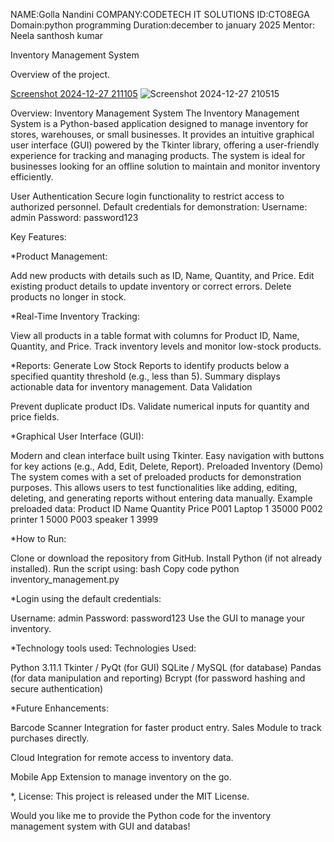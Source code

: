 NAME:Golla Nandini
COMPANY:CODETECH IT SOLUTIONS
ID:CTO8EGA
Domain:python programming
Duration:december to january 2025
Mentor: Neela santhosh kumar

Inventory Management System

Overview of the project.




[Screenshot 2024-12-27 211105](https://github.com/user-attachments/assets/081e4222-1fd1-4855-aa2b-6b514f3c875b)
![Screenshot 2024-12-27 210515](https://github.com/user-attachments/assets/0e1d3fe2-11b9-4e8b-b7ec-7c39e5f36552)

Overview: Inventory Management System
The Inventory Management System is a Python-based application designed to manage inventory for stores, warehouses, or small businesses. 
It provides an intuitive graphical user interface (GUI) powered by the Tkinter library, offering a user-friendly experience for tracking and managing products.
The system is ideal for businesses looking for an offline solution to maintain and monitor inventory efficiently.

User Authentication
Secure login functionality to restrict access to authorized personnel.
Default credentials for demonstration:
Username: admin
Password: password123

Key Features:

*Product Management:

Add new products with details such as ID, Name, Quantity, and Price.
Edit existing product details to update inventory or correct errors.
Delete products no longer in stock.

*Real-Time Inventory Tracking:

View all products in a table format with columns for Product ID, Name, Quantity, and Price.
Track inventory levels and monitor low-stock products.

*Reports:
Generate Low Stock Reports to identify products below a specified quantity threshold (e.g., less than 5).
Summary displays actionable data for inventory management.
Data Validation

Prevent duplicate product IDs.
Validate numerical inputs for quantity and price fields.

*Graphical User Interface (GUI):

Modern and clean interface built using Tkinter.
Easy navigation with buttons for key actions (e.g., Add, Edit, Delete, Report).
Preloaded Inventory (Demo)
The system comes with a set of preloaded products for demonstration purposes. This allows users to test functionalities like adding, editing, deleting, and generating reports without entering data manually.
Example preloaded data:
Product ID	Name	Quantity	Price
P001  Laptop	1	 35000
P002	printer 1  5000
P003	speaker 1  3999

*How to Run:

Clone or download the repository from GitHub.
Install Python (if not already installed).
Run the script using:
bash
Copy code
python inventory_management.py

*Login using the default credentials:

Username: admin
Password: password123
Use the GUI to manage your inventory.

*Technology tools used:
Technologies Used:

Python 3.11.1
Tkinter / PyQt (for GUI)
SQLite / MySQL (for database)
Pandas (for data manipulation and reporting)
Bcrypt (for password hashing and secure authentication)

*Future Enhancements:

Barcode Scanner Integration for faster product entry.
Sales Module to track purchases directly.

Cloud Integration for remote access to inventory data.

Mobile App Extension to manage inventory on the go.

*, License:
This project is released under the MIT License.

Would you like me to provide the Python code for the inventory management system with GUI and databas!
